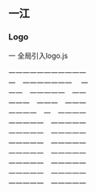 ## 一江

### Logo

一 全局引入logo.js

一一一一一一一一一一一<br/>
一&emsp;一一一一一一一&emsp; 一<br/>
一一&emsp;一一一一一&emsp;一一<br/>
一一一&emsp;一一一&emsp;一一一<br/>
一一一一&emsp;一&emsp;一一一一<br/>
一一一一一&emsp;一一一一一<br/>
一一一一一&emsp;一一一一一<br/>
一一一一一&emsp;一一一一一<br/>
一一一一一&emsp;一一一一一<br/>
一一一一一&emsp;一一一一一<br/>
一一一一一&emsp;一一一一一<br/>
一一一一一&emsp;一一一一一<br/>